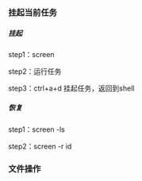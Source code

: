 ### 挂起当前任务

##### 挂起

step1：screen

step2：运行任务

step3：ctrl+a+d    挂起任务，返回到shell

##### 恢复

step1：screen  -ls

step2：screen  -r  id



### 文件操作

